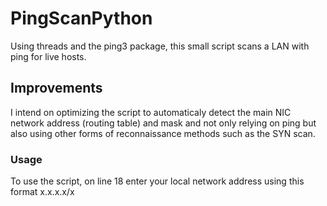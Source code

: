 # PingScanPython
Using threads and the ping3 package, this small script scans a LAN with ping for live hosts.
## Improvements
I intend on optimizing the script to automaticaly detect the main NIC network address (routing table) and mask and not only relying on ping but also using other forms of reconnaissance methods such as the SYN scan.
### Usage
To use the script, on line 18 enter your local network address using this format x.x.x.x/x
